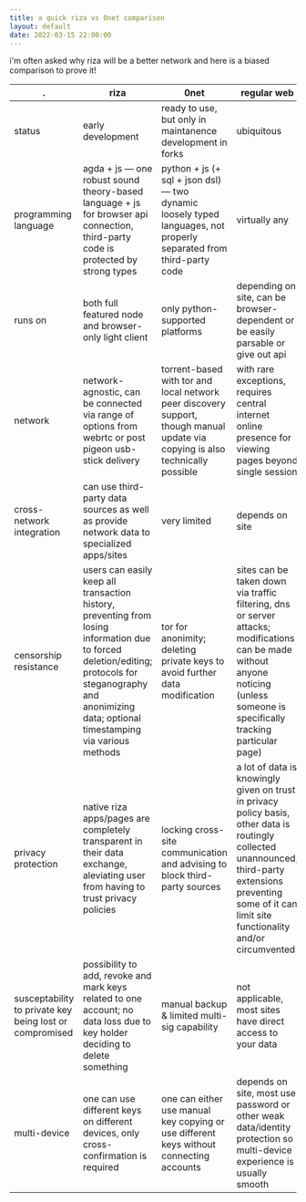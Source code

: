 ```yaml
---
title: a quick riza vs 0net comparison
layout: default
date: 2022-03-15 22:00:00
---
```


i'm often asked why riza will be a better network and here is a biased comparison to prove it!

<cut/>

. | riza | 0net | regular web
--|------|------|------------
status | early development | ready to use, but only in maintanence development in forks | ubiquitous
programming language | agda + js — one robust sound theory-based language + js for browser api connection, third-party code is protected by strong types | python + js (+ sql + json dsl) — two dynamic loosely typed languages, not properly separated from third-party code | virtually any
runs on | both full featured node and browser-only light client | only python-supported platforms | depending on site, can be browser-dependent or be easily parsable or give out api
network | network-agnostic, can be connected via range of options from webrtc or post pigeon usb-stick delivery | torrent-based with tor and local network peer discovery support, though manual update via copying is also technically possible | with rare exceptions, requires central internet online presence for viewing pages beyond single session
cross-network integration | can use third-party data sources as well as provide network data to specialized apps/sites | very limited | depends on site
censorship resistance | users can easily keep all transaction history, preventing from losing information due to forced deletion/editing; protocols for steganography and anonimizing data; optional timestamping via various methods | tor for anonimity; deleting private keys to avoid further data modification | sites can be taken down via traffic filtering, dns or server attacks; modifications can be made without anyone noticing (unless someone is specifically tracking particular page)
privacy protection | native riza apps/pages are completely transparent in their data exchange, aleviating user from having to trust privacy policies | locking cross-site communication and advising to block third-party sources | a lot of data is knowingly given on trust in privacy policy basis, other data is routingly collected unannounced; third-party extensions preventing some of it can limit site functionality and/or circumvented
susceptability to private key being lost or compromised | possibility to add, revoke and mark keys related to one account; no data loss due to key holder deciding to delete something | manual backup & limited multi-sig capability | not applicable, most sites have direct access to your data
multi-device | one can use different keys on different devices, only cross-confirmation is required | one can either use manual key copying or use different keys without connecting accounts | depends on site, most use password or other weak data/identity protection so multi-device experience is usually smooth
